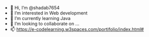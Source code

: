 - 👋 Hi, I’m @shadab7654
- 👀 I’m interested in  Web development
- 🌱 I’m currently learning Java
- 💞️ I’m looking to collaborate on ...
- 📫 https://e-codelearning.w3spaces.com/portifolio/index.html#

<!---
shadab7654/shadab7654 is a ✨ special ✨ repository because its `README.md` (this file) appears on your GitHub profile.
You can click the Preview link to take a look at your changes.
--->
